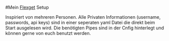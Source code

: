 #Mein [Flexget](https://github.com/Flexget/Flexget) Setup

Inspiriert von mehreren Personen.
Alle Privaten Informationen (username, passwords, api keys) sind in einer seperaten yaml Datei die direkt beim Start ausgelesen wird.
Die benötigten Pipes sind in der Cnfig hinterlegt und können gerne von euch benutzt werden.
